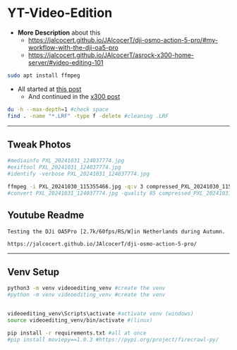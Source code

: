 # YT-Video-Edition

* **More Description** about this
    * https://jalcocert.github.io/JAlcocerT/dji-osmo-action-5-pro/#my-workflow-with-the-dji-oa5-pro
    * https://jalcocert.github.io/JAlcocerT/asrock-x300-home-server/#video-editing-101

```sh
sudo apt install ffmpeg
```

* All started at [this post](https://jalcocert.github.io/JAlcocerT/dji-osmo-action-5-pro/)
    * And continued in the [x300 post](https://jalcocert.github.io/JAlcocerT/asrock-x300-home-server/#video-editing-101)

```sh
du -h --max-depth=1 #check space
find . -name "*.LRF" -type f -delete #cleaning .LRF
```

---

## Tweak Photos

```sh
#mediainfo PXL_20241031_124037774.jpg
#exiftool PXL_20241031_124037774.jpg
#identify -verbose PXL_20241031_124037774.jpg

ffmpeg -i PXL_20241030_115355466.jpg -q:v 3 compressed_PXL_20241030_115355466.jpg
#convert PXL_20241031_124037774.jpg -quality 85 compressed_PXL_20241031_124037774.jpg
```

## Youtube Readme


```
Testing the DJi OA5Pro [2.7k/60fps/RS/W]in Netherlands during Autumn.

https://jalcocert.github.io/JAlcocerT/dji-osmo-action-5-pro/
```

---

## Venv Setup


```sh
python3 -m venv videoediting_venv #create the venv
#python -m venv videoediting_venv #create the venv


videoediting_venv\Scripts\activate #activate venv (windows)
source videoediting_venv/bin/activate #(linux)
```

```sh
pip install -r requirements.txt #all at once
#pip install moviepy==1.0.3 #https://pypi.org/project/firecrawl-py/
```